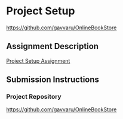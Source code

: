 # Project Setup
https://github.com/gavvaru/OnlineBookStore

## Assignment Description
[Project Setup Assignment](https://education.launchcode.org/liftoff/assignments/project-setup/)

## Submission Instructions

### Project Repository
https://github.com/gavvaru/OnlineBookStore
